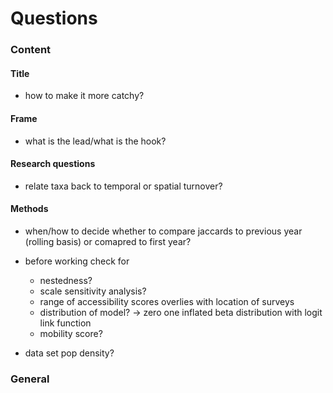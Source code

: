 # Questions

### Content

#### Title
- how to make it more catchy?

#### Frame
- what is the lead/what is the hook?

#### Research questions
- relate taxa back to temporal or spatial turnover?

#### Methods
- when/how to decide whether to compare jaccards to previous year (rolling basis) or comapred to first year?

- before working check for
  - nestedness?
  - scale sensitivity analysis?
  - range of accessibility scores overlies with location of surveys
  - distribution of model? -> zero one inflated beta distribution with logit link function
  - mobility score?

- data set pop density?



### General



